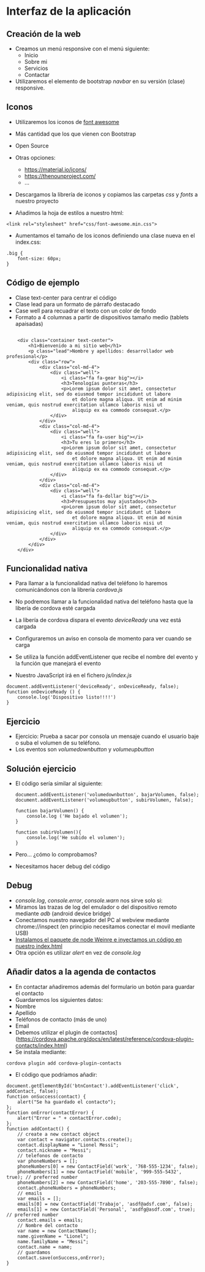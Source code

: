 # Interfaz de la aplicación


## Creación de la web
- Creamos un menú responsive con el menú siguiente:
    - Inicio
    - Sobre mi
    - Servicios
    - Contactar
- Utilizaremos el elemento de bootstrap *navbar* en su versión (clase) responsive.


## Iconos
- Utilizaremos los iconos de [font awesome](http://fontawesome.io/icons/)
- Más cantidad que los que vienen con Bootstrap
- Open Source
- Otras opciones:
    - https://material.io/icons/
    - https://thenounproject.com/
    - ...



- Descargamos la librería de iconos y copiamos las carpetas *css* y *fonts* a nuestro proyecto
- Añadimos la hoja de estilos a nuestro html:

```
<link rel="stylesheet" href="css/font-awesome.min.css">
```

- Aumentamos el tamaño de los iconos definiendo una clase nueva en el index.css:
```
.big {
    font-size: 60px;
}
```

## Código de ejemplo

- Clase text-center para centrar el código
- Clase lead para un formato de párrafo destacado
- Case well para recuadrar el texto con un color de fondo
- Formato a 4 columnas a partir de dispositivos tamaño medio (tablets apaisadas)

```

    <div class="container text-center">
        <h1>Bienvenido a mi sitio web</h1>
        <p class="lead">Nombre y apellidos: desarrollador web profesional</p>
        <div class="row">
            <div class="col-md-4">
                <div class="well">
                    <i class="fa fa-gear big"></i>
                    <h3>Tenologías punteras</h3>
                    <p>Lorem ipsum dolor sit amet, consectetur adipisicing elit, sed do eiusmod tempor incididunt ut labore
                        et dolore magna aliqua. Ut enim ad minim veniam, quis nostrud exercitation ullamco laboris nisi ut
                        aliquip ex ea commodo consequat.</p>
                </div>
            </div>
            <div class="col-md-4">
                <div class="well">
                    <i class="fa fa-user big"></i>
                    <h3>Tu eres lo primero</h3>
                    <p>Lorem ipsum dolor sit amet, consectetur adipisicing elit, sed do eiusmod tempor incididunt ut labore
                        et dolore magna aliqua. Ut enim ad minim veniam, quis nostrud exercitation ullamco laboris nisi ut
                        aliquip ex ea commodo consequat.</p>
                </div>
            </div>
            <div class="col-md-4">
                <div class="well">
                    <i class="fa fa-dollar big"></i>
                    <h3>Presupuestos muy ajustados</h3>
                    <p>Lorem ipsum dolor sit amet, consectetur adipisicing elit, sed do eiusmod tempor incididunt ut labore
                        et dolore magna aliqua. Ut enim ad minim veniam, quis nostrud exercitation ullamco laboris nisi ut
                        aliquip ex ea commodo consequat.</p>
                </div>
            </div>
        </div>
    </div>
```



## Funcionalidad nativa
- Para llamar a la funcionalidad nativa del teléfono lo haremos comunicándonos con la librería *cordova.js*
- No podremos llamar a la funcionalidad nativa del teléfono hasta que la libería de cordova esté cargada
- La libería de cordova dispara el evento *deviceReady* una vez está cargada

- Configuraremos un aviso en consola de momento para ver cuando se carga
- Se utiliza la función addEventListener que recibe el nombre del evento y la función que manejará el evento
- Nuestro JavaScript irá en el fichero *js/index.js*
```
document.addEventListener('deviceReady', onDeviceReady, false);
function onDeviceReady () {
    console.log('Dispositivo listo!!!!')
}
```


## Ejercicio
* Ejercicio: Prueba a sacar por consola un mensaje cuando el usuario baje o suba el volumen de su teléfono.
* Los eventos son *volumedownbutton* y *volumeupbutton*


## Solución ejercicio
- El código sería similar al siguiente:

    ```
    document.addEventListener('volumedownbutton', bajarVolumen, false);
    document.addEventListener('volumeupbutton', subirVolumen, false);
    
    function bajarVolumen() {
        console.log ('He bajado el volumen');
    }
    
    function subirVolumen(){
        console.log('He subido el volumen');
    }
    ```

- Pero... ¿cómo lo comprobamos?
- Necesitamos hacer debug del código


## Debug
- *console.log*, *console.error*, *console.warn* nos sirve solo si:
- Miramos las trazas de log del emulador o del dispositivo remoto mediante
*adb* (android device bridge)
- Conectamos nuestro navegador del PC al webview mediante chrome://inspect (en principio necesitamos conectar el movil mediante USB)
- [Instalamos el paquete de node Weinre e inyectamos un código en nuestro index.html](http://docs.phonegap.com/phonegap-build/tools/weinre/#running-a-local-debug-server)
- Otra opción es utilizar *alert* en vez de *console.log*


## Añadir datos a la agenda de contactos
- En contactar añadiremos además del formulario un botón para guardar el contacto
- Guardaremos los siguientes datos:
- Nombre
- Apellido
- Teléfonos de contacto (más de uno)
- Email
- Debemos utilizar el plugin de contactos](https://cordova.apache.org/docs/en/latest/reference/cordova-plugin-contacts/index.html)
- Se instala mediante:
```
cordova plugin add cordova-plugin-contacts
```
- El código que podríamos añadir:

```
document.getElementById('btnContact').addEventListener('click', addContact, false);
function onSuccess(contact) {
    alert("Se ha guardado el contacto");
};
function onError(contactError) {
    alert("Error = " + contactError.code);
};
function addContact() {
    // create a new contact object
    var contact = navigator.contacts.create();
    contact.displayName = "Lionel Messi";
    contact.nickname = "Messi";
    // telefonos de contacto
    var phoneNumbers = [];
    phoneNumbers[0] = new ContactField('work', '768-555-1234', false);
    phoneNumbers[1] = new ContactField('mobile', '999-555-5432', true); // preferred number
    phoneNumbers[2] = new ContactField('home', '203-555-7890', false);
    contact.phoneNumbers = phoneNumbers;
    // emails
    var emails = [];
    emails[0] = new ContactField('Trabajo', 'asdf@adsf.com', false);
    emails[1] = new ContactField('Personal', 'asdfg@asdf.com', true); // preferred number
    contact.emails = emails;
    // Nombre del contacto
    var name = new ContactName();
    name.givenName = "Lionel";
    name.familyName = "Messi";
    contact.name = name;
    // guardamos
    contact.save(onSuccess,onError);
}
```